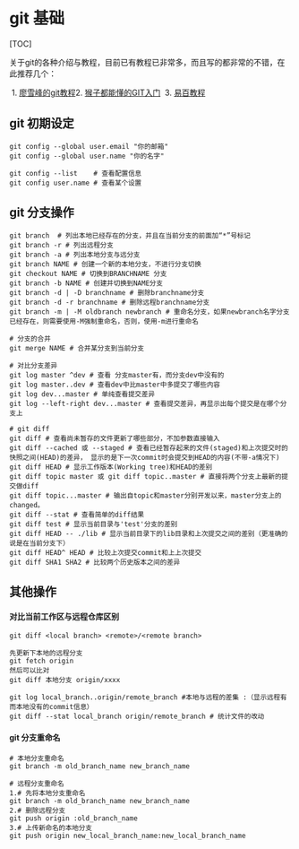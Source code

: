 # git 基础

[TOC]



​	关于git的各种介绍与教程，目前已有教程已非常多，而且写的都非常的不错，在此推荐几个：

​	1.  [廖雪峰的git教程](http://www.liaoxuefeng.com/wiki/0013739516305929606dd18361248578c67b8067c8c017b000/001373962845513aefd77a99f4145f0a2c7a7ca057e7570000)
​	2.  [猴子都能懂的GIT入门](http://backlogtool.com/git-guide/cn/)
​	3.  [易百教程](http://www.yiibai.com/git/)

## git 初期设定

```shell
git config --global user.email "你的邮箱"
git config --global user.name "你的名字" 

git config --list    # 查看配置信息
git config user.name # 查看某个设置
```

## git 分支操作

```shell
git branch  # 列出本地已经存在的分支，并且在当前分支的前面加“*”号标记
git branch -r # 列出远程分支
git branch -a # 列出本地分支与远分支
git branch NAME # 创建一个新的本地分支，不进行分支切换
git checkout NAME # 切换到BRANCHNAME 分支
git branch -b NAME # 创建并切换到NAME分支
git branch -d | -D branchname # 删除branchname分支
git branch -d -r branchname # 删除远程branchname分支
git branch -m | -M oldbranch newbranch # 重命名分支，如果newbranch名字分支已经存在，则需要使用-M强制重命名，否则，使用-m进行重命名

# 分支的合并
git merge NAME # 合并某分支到当前分支

# 对比分支差异
git log master ^dev # 查看 分支master有，而分支dev中没有的
git log master..dev # 查看dev中比master中多提交了哪些内容
git log dev...master # 单纯查看提交差异
git log --left-right dev...master # 查看提交差异，再显示出每个提交是在哪个分支上

# git diff
git diff # 查看尚未暂存的文件更新了哪些部分，不加参数直接输入
git diff --cached 或 --staged # 查看已经暂存起来的文件(staged)和上次提交时的快照之间(HEAD)的差异， 显示的是下一次commit时会提交到HEAD的内容(不带-a情况下)
git diff HEAD # 显示工作版本(Working tree)和HEAD的差别
git diff topic master 或 git diff topic..master # 直接将两个分支上最新的提交做diff
git diff topic...master # 输出自topic和master分别开发以来，master分支上的changed。
git diff --stat # 查看简单的diff结果
git diff test # 显示当前目录与'test'分支的差别
git diff HEAD -- ./lib # 显示当前目录下的lib目录和上次提交之间的差别（更准确的说是在当前分支下）
git diff HEAD^ HEAD # 比较上次提交commit和上上次提交
git diff SHA1 SHA2 # 比较两个历史版本之间的差异
```

## 其他操作

#### 对比当前工作区与远程仓库区别

```shell
git diff <local branch> <remote>/<remote branch>

先更新下本地的远程分支
git fetch origin
然后可以比对
git diff 本地分支 origin/xxxx
 
git log local_branch..origin/remote_branch #本地与远程的差集 :（显示远程有而本地没有的commit信息）
git diff --stat local_branch origin/remote_branch # 统计文件的改动
```

#### git 分支重命名

```shell
# 本地分支重命名
git branch -m old_branch_name new_branch_name

# 远程分支重命名
1.# 先将本地分支重命名
git branch -m old_branch_name new_branch_name 
2.# 删除远程分支
git push origin :old_branch_name
3.# 上传新命名的本地分支
git push origin new_local_branch_name:new_local_branch_name
```

